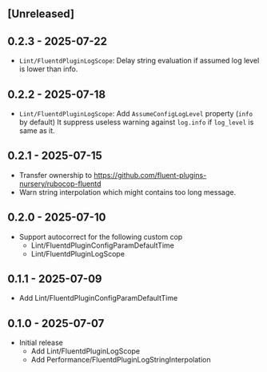 ## [Unreleased]

## 0.2.3 - 2025-07-22

* `Lint/FluentdPluginLogScope`: Delay string evaluation if assumed log level is lower than info.

## 0.2.2 - 2025-07-18

* `Lint/FluentdPluginLogScope`: Add `AssumeConfigLogLevel` property (`info` by default)
  It suppress useless warning against `log.info` if `log_level` is same as it.

## 0.2.1 - 2025-07-15

* Transfer ownership to https://github.com/fluent-plugins-nursery/rubocop-fluentd
* Warn string interpolation which might contains too long message.

## 0.2.0 - 2025-07-10

* Support autocorrect for the following custom cop
  - Lint/FluentdPluginConfigParamDefaultTime
  - Lint/FluentdPluginLogScope

## 0.1.1 - 2025-07-09

* Add Lint/FluentdPluginConfigParamDefaultTime

## 0.1.0 - 2025-07-07

* Initial release
  - Add Lint/FluentdPluginLogScope
  - Add Performance/FluentdPluginLogStringInterpolation
